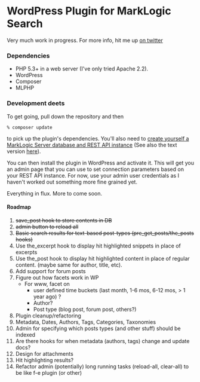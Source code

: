# WordPress Plugin for MarkLogic Search

Very much work in progress.  For more info, hit me up [on twitter](http://twitter.com/eedeebee)

### Dependencies

* PHP 5.3+ in a web server (I've only tried Apache 2.2).
* WordPress
* Composer
* MLPHP

### Development deets

To get going, pull down the repository and then

    % composer update

to pick up the plugin's dependencies.  You'll also need to 
[create yourself a MarkLogic Server database and REST API instance](http://www.youtube.com/watch?feature=player_embedded&v=n4Oem-DsQaU)
(See also the text version [here](http://developer.marklogic.com/learn/rest/setup)).

You can then install the plugin in WordPress and activate it.  This will get you an admin page
that you can use to set connection parameters based on your REST API instance.
For now, use your admin user credentials as I haven't worked out something more
fine grained yet.

Everything in flux.  More to come soon.  

#### Roadmap

1. ~~save_post hook to store contents in DB~~
1. ~~admin button to reload all~~
1. ~~Basic search results for text-based post-types (pre_get_posts/the_posts hooks)~~
1. Use the_excerpt hook to display hit highlighted snippets in place of excerpts
1. Use the_post hook to display hit highlighted content in place of regular content. (maybe same for author, title, etc).
1. Add support for forum posts
1. Figure out how facets work in WP
    * For www, facet on 
        * user defined time buckets (last month, 1-6 mos, 6-12 mos, > 1 year ago) ?
        * Author?
        * Post type (blog post, forum post, others?)
1. Plugin cleanup/refactoring
1. Metadata, Dates, Authors, Tags, Categories, Taxonomies
1. Admin for specifying which posts types (and other stuff) should be indexed
1. Are there hooks for when metadata (authors, tags) change and update docs?
1. Design for attachments
1. Hit highlighting results?
1. Refactor admin (potentially) long running tasks (reload-all, clear-all) to be like f-e plugin (or other)

